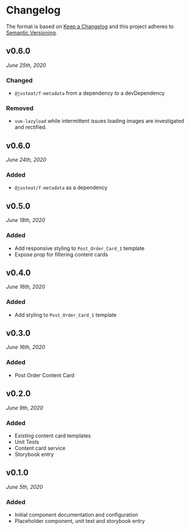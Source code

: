 # Changelog

The format is based on [Keep a Changelog](http://keepachangelog.com/en/1.0.0/)
and this project adheres to [Semantic Versioning](http://semver.org/spec/v2.0.0.html).


v0.6.0
------------------------------
*June 25th, 2020*

### Changed
- `@justeat/f-metadata` from a dependency to a devDependency

### Removed
- `vue-lazyload` while intermittent issues loading images are investigated and rectified.

v0.6.0
------------------------------
*June 24th, 2020*

### Added
- `@justeat/f-metadata` as a dependency

v0.5.0
------------------------------
*June 18th, 2020*

### Added
- Add responsive styling to `Post_Order_Card_1` template
- Expose prop for filtering content cards

v0.4.0
------------------------------
*June 16th, 2020*

### Added
- Add styling to `Post_Order_Card_1` template

v0.3.0
------------------------------
*June 16th, 2020*

### Added
- Post Order Content Card

v0.2.0
------------------------------
*June 9th, 2020*

### Added
- Existing content card templates
- Unit Tests
- Content card service
- Storybook entry

v0.1.0
------------------------------
*June 5th, 2020*

### Added
- Initial component documentation and configuration
- Placeholder component, unit test and storybook entry

